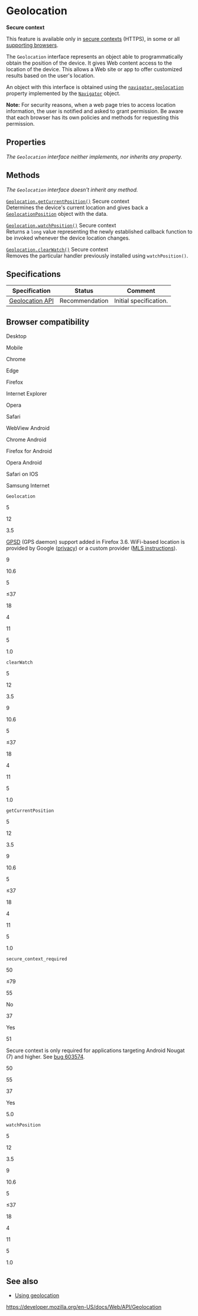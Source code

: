 # Geolocation

**Secure context**

This feature is available only in [secure contexts](https://developer.mozilla.org/en-US/docs/Web/Security/Secure_Contexts) (HTTPS), in some or all [supporting browsers](#browser_compatibility).

The `Geolocation` interface represents an object able to programmatically obtain the position of the device. It gives Web content access to the location of the device. This allows a Web site or app to offer customized results based on the user's location.

An object with this interface is obtained using the [`navigator.geolocation`](navigator/geolocation) property implemented by the [`Navigator`](navigator) object.

**Note:** For security reasons, when a web page tries to access location information, the user is notified and asked to grant permission. Be aware that each browser has its own policies and methods for requesting this permission.

## Properties

_The `Geolocation` interface neither implements, nor inherits any property._

## Methods

_The `Geolocation` interface doesn't inherit any method._

[`Geolocation.getCurrentPosition()`](geolocation/getcurrentposition) <span class="notecard inline secure">Secure context</span>  
Determines the device's current location and gives back a [`GeolocationPosition`](geolocationposition) object with the data.

[`Geolocation.watchPosition()`](geolocation/watchposition) <span class="notecard inline secure">Secure context</span>  
Returns a `long` value representing the newly established callback function to be invoked whenever the device location changes.

[`Geolocation.clearWatch()`](geolocation/clearwatch) <span class="notecard inline secure">Secure context</span>  
Removes the particular handler previously installed using `watchPosition()`.

## Specifications

<table><thead><tr class="header"><th>Specification</th><th>Status</th><th>Comment</th></tr></thead><tbody><tr class="odd"><td><a href="https://w3c.github.io/geolocation-api/#geolocation_interface">Geolocation API</a></td><td><span class="spec-rec">Recommendation</span></td><td>Initial specification.</td></tr></tbody></table>

## Browser compatibility

Desktop

Mobile

Chrome

Edge

Firefox

Internet Explorer

Opera

Safari

WebView Android

Chrome Android

Firefox for Android

Opera Android

Safari on IOS

Samsung Internet

`Geolocation`

5

12

3.5

[GPSD](http://catb.org/gpsd/) (GPS daemon) support added in Firefox 3.6. WiFi-based location is provided by Google ([privacy](https://support.mozilla.org/en-US/kb/does-firefox-share-my-location-websites)) or a custom provider ([MLS instructions](https://wiki.mozilla.org/CloudServices/Location/Software)).

9

10.6

5

≤37

18

4

11

5

1.0

`clearWatch`

5

12

3.5

9

10.6

5

≤37

18

4

11

5

1.0

`getCurrentPosition`

5

12

3.5

9

10.6

5

≤37

18

4

11

5

1.0

`secure_context_required`

50

≤79

55

No

37

Yes

51

Secure context is only required for applications targeting Android Nougat (7) and higher. See [bug 603574](https://crbug.com/603574).

50

55

37

Yes

5.0

`watchPosition`

5

12

3.5

9

10.6

5

≤37

18

4

11

5

1.0

## See also

- [Using geolocation](geolocation_api/using_the_geolocation_api)

<a href="https://developer.mozilla.org/en-US/docs/Web/API/Geolocation" class="_attribution-link">https://developer.mozilla.org/en-US/docs/Web/API/Geolocation</a>
